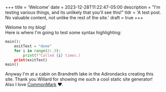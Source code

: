 +++
title = 'Welcome'
date = 2023-12-28T11:22:47-05:00
description = "I'm testing various things, and its unlikely that you'll see this!"
tldr = 'A test post. No valuable content, not unlike the rest of the site.'
draft = true
+++

Welome to my blog!  
Here is where I'm going to test some syntax highlighting:

```python
main():
    exitText = "done"
    for i in range(2:.3):
        print(f"Called {i} times.)
    print(exitText)
main()
```

Anyway I'm at a cabin on Brandreth lake in the Adirondacks creating this site. Thank you Willard for showing me such a cool static site generator! Also I love [CommonMark](https://spec.commonmark.org/) :heart:.
